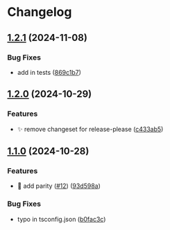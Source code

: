 # Changelog

## [1.2.1](https://github.com/theholocron/node-template/compare/v1.2.0...v1.2.1) (2024-11-08)


### Bug Fixes

* add in tests ([869c1b7](https://github.com/theholocron/node-template/commit/869c1b737ea736de9b3dfd9eaf9c183eee49c5a8))

## [1.2.0](https://github.com/theholocron/node-template/compare/v1.1.0...v1.2.0) (2024-10-29)


### Features

* ✨ remove changeset for release-please ([c433ab5](https://github.com/theholocron/node-template/commit/c433ab50969a141b476e0d84cda8f1d615001035))

## [1.1.0](https://github.com/theholocron/node-template/compare/1.0.0...v1.1.0) (2024-10-28)


### Features

* 👷 add parity ([#12](https://github.com/theholocron/node-template/issues/12)) ([93d598a](https://github.com/theholocron/node-template/commit/93d598a64eb7654db477cc2675670779fb67f9f2))


### Bug Fixes

* typo in tsconfig.json ([b0fac3c](https://github.com/theholocron/node-template/commit/b0fac3c0514ce10fdad3aebf8d08347cc03f17a7))
